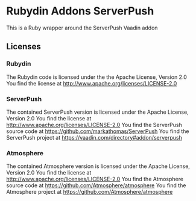 Rubydin Addons ServerPush
=========================

This is a Ruby wrapper around the ServerPush Vaadin addon

Licenses
--------

### Rubydin

The Rubydin code is licensed under the the Apache License, Version 2.0
You find the license at http://www.apache.org/licenses/LICENSE-2.0

### ServerPush

The contained ServerPush version is licensed under the Apache License, Version 2.0
You find the license at http://www.apache.org/licenses/LICENSE-2.0
You find the ServerPush source code at https://github.com/markathomas/ServerPush
You find the ServerPush project at https://vaadin.com/directory#addon/serverpush

### Atmosphere

The contained Atmosphere version is licensed under the Apache License, Version 2.0
You find the license at http://www.apache.org/licenses/LICENSE-2.0
You find the Atmosphere source code at https://github.com/Atmosphere/atmosphere
You find the Atmosphere project at https://github.com/Atmosphere/atmosphere
